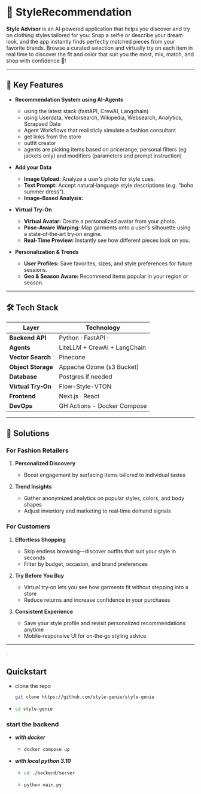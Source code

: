 # 🔮 StyleRecommendation


**Style Advisor** is an AI‑powered application that helps you discover and try on clothing styles tailored for you:  Snap a selfie or describe your dream look, and the app instantly finds perfectly matched pieces from your favorite brands. Browse a curated selection and virtually try on each item in real time to discover the fit and color that suit you the most, mix, match, and shop with confidence 👗!

---

## 🚀 Key Features
- **Recommendation System using AI-Agents**
  - using the latest stack (fastAPI, CrewAI, Langchain)
  - using Userdata, Vectorsearch, Wikipedia, Websearch, Analytics, Scrapaed Data
  - Agent Workflows that realisticly simulate a fashion consultant
  - get links from the store
  - outfit creator
  - agents are picking items based on pricerange, personal filters (eg jackets only) and modifiers (parameters and prompt instruction)
- **Add your Data**  
  - **Image Upload:** Analyze a user’s photo for style cues.  
  - **Text Prompt:** Accept natural‑language style descriptions (e.g. “boho summer dress”).
  - **Image-Based Analysis:**

- **Virtual Try‑On**  
  - **Virtual Avatar:** Create a personalized avatar from your photo.
  - **Pose‑Aware Warping:** Map garments onto a user’s silhouette using a state‑of‑the‑art try‑on engine.  
  - **Real‑Time Preview:** Instantly see how different pieces look on you.

- **Personalization & Trends**  
  - **User Profiles:** Save favorites, sizes, and style preferences for future sessions.  
  - **Geo & Season Aware:** Recommend items popular in your region or season.

---

## 🛠 Tech Stack

| Layer               | Technology                                 |
|---------------------|--------------------------------------------|
| **Backend API**     | Python · FastAPI ·                         |
| **Agents**          | LiteLLM + CrewAI + LangChain               |
| **Vector Search**   | Pinecone                                   |
| **Object Storage**  | Appache Ozone (s3 Bucket)                  |
| **Database**        | Postgres if needed                         |
| **Virtual Try‑On**  | Flow-Style-VTON                            |
| **Frontend**        | Next.js · React                            |
| **DevOps**          | GH Actions - Docker Compose                |

---

## 🎯 Solutions

### For Fashion Retailers

1. **Personalized Discovery**  
   - Boost engagement by surfacing items tailored to individual tastes   

2. **Trend Insights**  
   - Gather anonymized analytics on popular styles, colors, and body shapes  
   - Adjust inventory and marketing to real‑time demand signals  



### For Customers

1. **Effortless Shopping**  
   - Skip endless browsing—discover outfits that suit your style in seconds  
   - Filter by budget, occasion, and brand preferences  

2. **Try Before You Buy**  
   - Virtual try‑on lets you see how garments fit without stepping into a store  
   - Reduce returns and increase confidence in your purchases  

3. **Consistent Experience**  
   - Save your style profile and revisit personalized recommendations anytime  
   - Mobile‑responsive UI for on‑the‑go styling advice  

---
.
## Quickstart

- clone the repo
  ```bash
  git clone https://github.com/style-genie/style-genie
  ```
- ```bash
  cd style-genie
  ```
### start the backend
- ***with docker***
  - ```bash
    docker compose up
    ```
- ***with local python 3.10***
  - ```bash
    cd ./backend/server
    ```
  - ```bash
    python main.py
    ```
